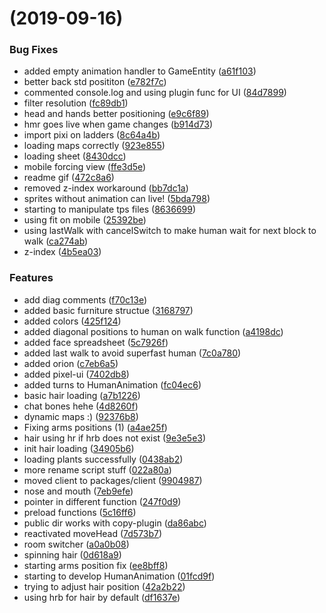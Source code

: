 #  (2019-09-16)


### Bug Fixes

* added empty animation handler to GameEntity ([a61f103](https://github.com/open-hotel/open-hotel-client/commit/a61f103))
* better back std posititon ([e782f7c](https://github.com/open-hotel/open-hotel-client/commit/e782f7c))
* commented console.log and using plugin func for UI ([84d7899](https://github.com/open-hotel/open-hotel-client/commit/84d7899))
* filter resolution ([fc89db1](https://github.com/open-hotel/open-hotel-client/commit/fc89db1))
* head and hands better positioning ([e9c6f89](https://github.com/open-hotel/open-hotel-client/commit/e9c6f89))
* hmr goes live when game changes ([b914d73](https://github.com/open-hotel/open-hotel-client/commit/b914d73))
* import pixi on ladders ([8c64a4b](https://github.com/open-hotel/open-hotel-client/commit/8c64a4b))
* loading maps correctly ([923e855](https://github.com/open-hotel/open-hotel-client/commit/923e855))
* loading sheet ([8430dcc](https://github.com/open-hotel/open-hotel-client/commit/8430dcc))
* mobile forcing view ([ffe3d5e](https://github.com/open-hotel/open-hotel-client/commit/ffe3d5e))
* readme gif ([472c8a6](https://github.com/open-hotel/open-hotel-client/commit/472c8a6))
* removed z-index workaround ([bb7dc1a](https://github.com/open-hotel/open-hotel-client/commit/bb7dc1a))
* sprites without animation can live! ([5bda798](https://github.com/open-hotel/open-hotel-client/commit/5bda798))
* starting to manipulate tps files ([8636699](https://github.com/open-hotel/open-hotel-client/commit/8636699))
* using fit on mobile ([25392be](https://github.com/open-hotel/open-hotel-client/commit/25392be))
* using lastWalk with cancelSwitch to make human wait for next block to walk ([ca274ab](https://github.com/open-hotel/open-hotel-client/commit/ca274ab))
* z-index ([4b5ea03](https://github.com/open-hotel/open-hotel-client/commit/4b5ea03))


### Features

* add diag comments ([f70c13e](https://github.com/open-hotel/open-hotel-client/commit/f70c13e))
* added basic furniture structue ([3168797](https://github.com/open-hotel/open-hotel-client/commit/3168797))
* added colors ([425f124](https://github.com/open-hotel/open-hotel-client/commit/425f124))
* added diagonal positions to human on walk function ([a4198dc](https://github.com/open-hotel/open-hotel-client/commit/a4198dc))
* added face spreadsheet ([5c7926f](https://github.com/open-hotel/open-hotel-client/commit/5c7926f))
* added last walk to avoid superfast human ([7c0a780](https://github.com/open-hotel/open-hotel-client/commit/7c0a780))
* added orion ([c7eb6a5](https://github.com/open-hotel/open-hotel-client/commit/c7eb6a5))
* added pixel-ui ([7402db8](https://github.com/open-hotel/open-hotel-client/commit/7402db8))
* added turns to HumanAnimation ([fc04ec6](https://github.com/open-hotel/open-hotel-client/commit/fc04ec6))
* basic hair loading ([a7b1226](https://github.com/open-hotel/open-hotel-client/commit/a7b1226))
* chat bones hehe ([4d8260f](https://github.com/open-hotel/open-hotel-client/commit/4d8260f))
* dynamic maps :) ([92376b8](https://github.com/open-hotel/open-hotel-client/commit/92376b8))
* Fixing arms positions (1) ([a4ae25f](https://github.com/open-hotel/open-hotel-client/commit/a4ae25f))
* hair using hr if hrb does not exist ([9e3e5e3](https://github.com/open-hotel/open-hotel-client/commit/9e3e5e3))
* init hair loading ([34905b6](https://github.com/open-hotel/open-hotel-client/commit/34905b6))
* loading plants successfully ([0438ab2](https://github.com/open-hotel/open-hotel-client/commit/0438ab2))
* more rename script stuff ([022a80a](https://github.com/open-hotel/open-hotel-client/commit/022a80a))
* moved client to packages/client ([9904987](https://github.com/open-hotel/open-hotel-client/commit/9904987))
* nose and mouth ([7eb9efe](https://github.com/open-hotel/open-hotel-client/commit/7eb9efe))
* pointer in different function ([247f0d9](https://github.com/open-hotel/open-hotel-client/commit/247f0d9))
* preload functions ([5c16ff6](https://github.com/open-hotel/open-hotel-client/commit/5c16ff6))
* public dir works with copy-plugin ([da86abc](https://github.com/open-hotel/open-hotel-client/commit/da86abc))
* reactivated moveHead ([7d573b7](https://github.com/open-hotel/open-hotel-client/commit/7d573b7))
* room switcher ([a0a0b08](https://github.com/open-hotel/open-hotel-client/commit/a0a0b08))
* spinning hair ([0d618a9](https://github.com/open-hotel/open-hotel-client/commit/0d618a9))
* starting arms position fix ([ee8bff8](https://github.com/open-hotel/open-hotel-client/commit/ee8bff8))
* starting to develop HumanAnimation ([01fcd9f](https://github.com/open-hotel/open-hotel-client/commit/01fcd9f))
* trying to adjust hair position ([42a2b22](https://github.com/open-hotel/open-hotel-client/commit/42a2b22))
* using hrb for hair by default ([df1637e](https://github.com/open-hotel/open-hotel-client/commit/df1637e))



